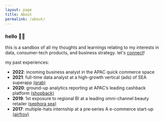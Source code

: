 ```yaml
---
layout: page
title: About
permalink: /about/
---
```


### hello 👋🏼

this is a sandbox of all my thoughts and learnings relating to my interests in data, consumer-tech products, and business strategy.
let's [connect](https://www.linkedin.com/in/royceleh/)!

my past experiences:
* **2022**: incoming business analyst in the APAC quick commerce space 
* **2021**: full-time data analyst at a high-growth vertical (ads) of SEA superapp [(grab)](https://www.grab.com/sg/)
* **2020**: ground-up analytics reporting at APAC’s leading cashback platform [(shopback)](https://www.shopback.sg/)
* **2019**: 1st exposure to regional BI at a leading omni-channel beauty retailer [(sephora sea)](https://www.sephora.sg/)
* **2017**: multiple-hats internship at a pre‐series A e-commerce start-up [(airfrov)](https://vulcanpost.com/614021/airfrov-singapore-new-funding/)

